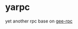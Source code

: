 # yarpc
yet another rpc base on [gee-rpc](https://github.com/geektutu/7days-golang/tree/master/gee-rpc)
